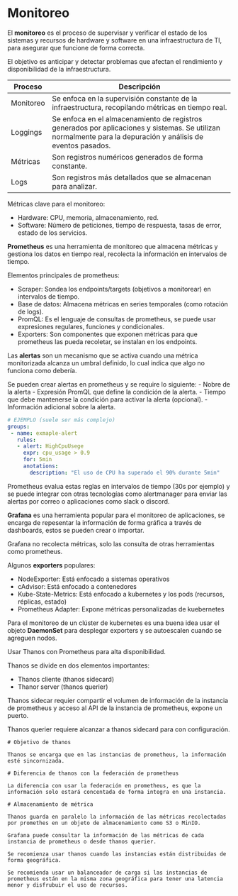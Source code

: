 
# Monitoreo

El **monitoreo** es el proceso de supervisar y verificar el estado de los sistemas y recursos de hardware y software en una infraestructura de TI, para asegurar que funcione de forma correcta.

El objetivo es anticipar y detectar problemas que afectan el rendimiento y disponibilidad de la infraestructura.

| Proceso   | Descripción                                                                                                                                                  |
| --------- | ------------------------------------------------------------------------------------------------------------------------------------------------------------ |
| Monitoreo | Se enfoca en la supervisión constante de la infraestructura, recopilando métricas en tiempo real.                                                            |
| Loggings  | Se enfoca en el almacenamiento de registros generados por aplicaciones y sistemas. Se utilizan normalmente para la depuración y análisis de eventos pasados. |
| Métricas  | Son registros numéricos generados de forma constante.                                                                                                        |
| Logs      | Son registros más detallados que se almacenan para analizar.                                                                                                 |
Métricas clave para el monitoreo:

- Hardware: CPU, memoria, almacenamiento, red.
- Software: Número de peticiones, tiempo de respuesta, tasas de error, estado de los servicios.

**Prometheus** es una herramienta de monitoreo que almacena métricas y gestiona los datos en tiempo real, recolecta la información en intervalos de tiempo.

Elementos principales de prometheus:

- Scraper: Sondea los endpoints/targets (objetivos a monitorear) en intervalos de tiempo. 
- Base de datos: Almacena métricas en series temporales (como rotación de logs).
- PromQL: Es el lenguaje de consultas de prometheus, se puede usar expresiones regulares, funciones y condicionales.
- Exporters: Son componentes que exponen métricas para que prometheus las pueda recoletar, se instalan en los endpoints.

Las **alertas** son un mecanismo que se activa cuando una métrica monitorizada alcanza un umbral definido, lo cual indica que algo no funciona como debería.

Se pueden crear alertas en prometheus y se require lo siguiente:
	- Nobre de la alerta
	- Expresión PromQL que define la condición de la alerta.
	- Tiempo que debe mantenerse la condición para activar la alerta (opcional).
	- Información adicional sobre la alerta.

```yaml
# EJEMPLO (suele ser más complejo)
groups:
 - name: exmaple-alert
   rules:
   - alert: HighCpuUsege
     expr: cpu_usage > 0.9
     for: 5min
     anotations:
	   description: "El uso de CPU ha superado el 90% durante 5min"
```

Prometheus evalua estas reglas en intervalos de tiempo (30s por ejemplo) y se puede integrar con otras tecnologías como alertmanager para enviar las alertas por correo o aplicaciones como slack o discord.

**Grafana** es una herramienta popular para el monitoreo de aplicaciones, se encarga de repesentar la información de forma gráfica a través de dashboards, estos se pueden crear o importar.

Grafana no recolecta métricas, solo las consulta de otras herramientas como prometheus.

Algunos **exporters** populares:

- NodeExporter: Está enfocado a sistemas operativos
- cAdvisor: Está enfocado a contenedores
- Kube-State-Metrics: Está enfocado a kubernetes y los pods (recursos, réplicas, estado)
- Prometheus Adapter: Expone métricas personalizadas de kuebernetes

Para el monitoreo de un clúster de kubernetes es una buena idea usar el objeto **DaemonSet** para desplegar exporters y se autoescalen cuando se agreguen nodos.

Usar Thanos con Prometheus para alta disponibilidad.

Thanos se divide en dos elementos importantes:

- Thanos cliente (thanos sidecard)
- Thanor server (thanos querier)

Thanos sidecar requier compartir el volumen de información de la instancia de prometheus y acceso al API de la instancia de prometheus, expone un puerto.

Thanos querier requiere alcanzar a thanos sidecard para con configuración.

```info
# Objetivo de thanos

Thanos se encarga que en las instancias de prometheus, la información esté sincornizada.

# Diferencia de thanos con la federación de prometheus

La diferencia con usar la federación en prometheus, es que la información solo estará concentada de forma integra en una instancia.

# Almacenamiento de métrica

Thanos guarda en paralelo la información de las métricas recolectadas por promethes en un objeto de almacenamiento como S3 o MinIO.

Grafana puede consultar la información de las métricas de cada instancia de prometheus o desde thanos querier.

Se recomienza usar thanos cuando las instancias están distribuidas de forma geográfica.

Se recomienda usar un balanceador de carga si las instancias de prometheus están en la misma zona geográfica para tener una latencia menor y disfrubuir el uso de recursos.
```


